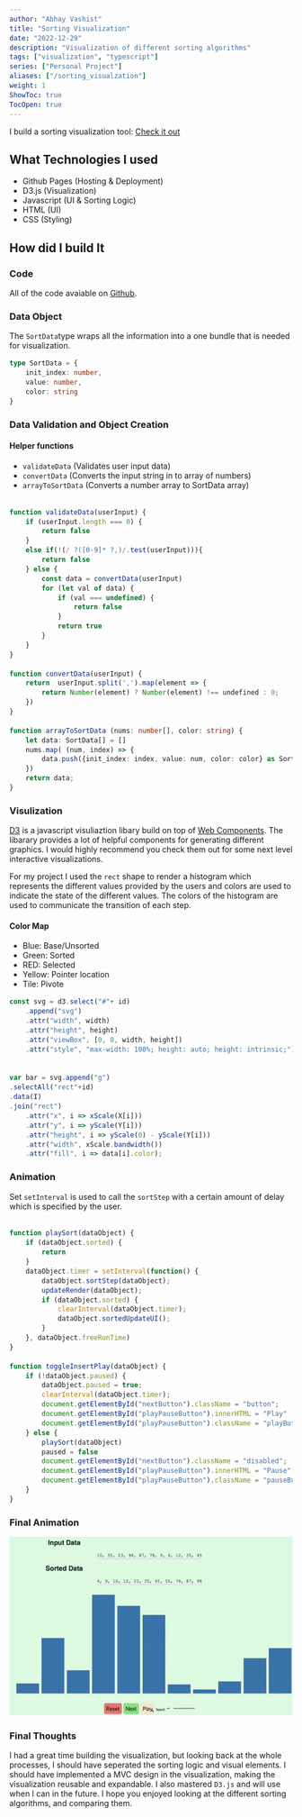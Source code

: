 ```yaml
---
author: "Abhay Vashist"
title: "Sorting Visualization"
date: "2022-12-29"
description: "Visualization of different sorting algorithms"
tags: ["visualization", "typescript"]
series: ["Personal Project"]
aliases: ["/sorting_visualzation"]
weight: 1
ShowToc: true
TocOpen: true
---
```


I build a sorting visualization tool: [Check it out](https://avashist1998.github.io/sortingVisualization/)

## What Technologies I used
- Github Pages (Hosting & Deployment) 
- D3.js (Visualization)
- Javascript (UI & Sorting Logic)
- HTML (UI)
- CSS (Styling)

## How did I build It

### Code

All of the code avaiable on [Github](https://github.com/Avashist1998/sortingVisualization).



### Data Object
The `SortData`type wraps all the information into a one bundle that is needed for visualization.

```typescript
type SortData = {
    init_index: number,
    value: number,
    color: string
}
```

### Data Validation and Object Creation
#### Helper functions
- `validateData` (Validates user input data)
- `convertData` (Converts the input string in to array of numbers)
- `arrayToSortData` (Converts a number array to SortData array)

```typescript

function validateData(userInput) {
    if (userInput.length === 0) {
        return false
    } 
    else if(!(/ ?([0-9]* ?,)/.test(userInput))){
        return false
    } else {
        const data = convertData(userInput)
        for (let val of data) {
            if (val === undefined) {
                return false
            }
            return true
        }
    }
}

function convertData(userInput) {
    return  userInput.split(',').map(element => {
        return Number(element) ? Number(element) !== undefined : 0;
    })
}

function arrayToSortData (nums: number[], color: string) {
    let data: SortData[] = []
    nums.map( (num, index) => {
        data.push({init_index: index, value: num, color: color} as SortData);
    })
    return data;
}

```

### Visulization 

[D3](https://d3js.org) is a javascript visuliaztion libary build on top of [Web Components](https://developer.mozilla.org/en-US/docs/Web/API/Web_components). The libarary provides a lot of helpful components for generating different graphics.
I would highly recommend you check them out for some next level interactive visualizations.

For my project I used the `rect` shape to render a histogram which represents the different values provided by the users and colors are used to indicate the state of the different values. The colors of the histogram are used to communicate the transition of each step.



#### Color Map
- Blue: Base/Unsorted
- Green: Sorted
- RED: Selected
- Yellow: Pointer location
- Tile: Pivote

```javascript
const svg = d3.select("#"+ id)
    .append("svg")
    .attr("width", width)
    .attr("height", height)
    .attr("viewBox", [0, 0, width, height])
    .attr("style", "max-width: 100%; height: auto; height: intrinsic;");


var bar = svg.append("g")
.selectAll("rect"+id)
.data(I)
.join("rect")
    .attr("x", i => xScale(X[i]))
    .attr("y", i => yScale(Y[i]))
    .attr("height", i => yScale(0) - yScale(Y[i]))
    .attr("width", xScale.bandwidth())
    .attr("fill", i => data[i].color);
```

### Animation

Set `setInterval` is used to call the `sortStep` with a certain amount of delay which is specified by the user.

```javascript

function playSort(dataObject) {
    if (dataObject.sorted) {
        return 
    }
    dataObject.timer = setInterval(function() {
        dataObject.sortStep(dataObject);
        updateRender(dataObject);
        if (dataObject.sorted) {
            clearInterval(dataObject.timer);
            dataObject.sortedUpdateUI();
        }
    }, dataObject.freeRunTime)
}

function toggleInsertPlay(dataObject) {
    if (!dataObject.paused) {
        dataObject.paused = true;
        clearInterval(dataObject.timer);
        document.getElementById("nextButton").className = "button";
        document.getElementById("playPauseButton").innerHTML = "Play"
        document.getElementById("playPauseButton").className = "playButton"
    } else {
        playSort(dataObject)
        paused = false
        document.getElementById("nextButton").className = "disabled";
        document.getElementById("playPauseButton").innerHTML = "Pause"
        document.getElementById("playPauseButton").className = "pauseButton"
    }
}
```

### Final Animation
![](/static/images/insert_sort.gif)


### Final Thoughts

I had a great time building the visualization, but looking back at the whole processes, I should have seperated the sorting logic and visual elements. I should have implemented a MVC design in the visualization, making the visualization reusable and expandable. I also mastered `D3.js` and will use when I can in the future. I hope you enjoyed looking at the different sorting algorithms, and comparing them.